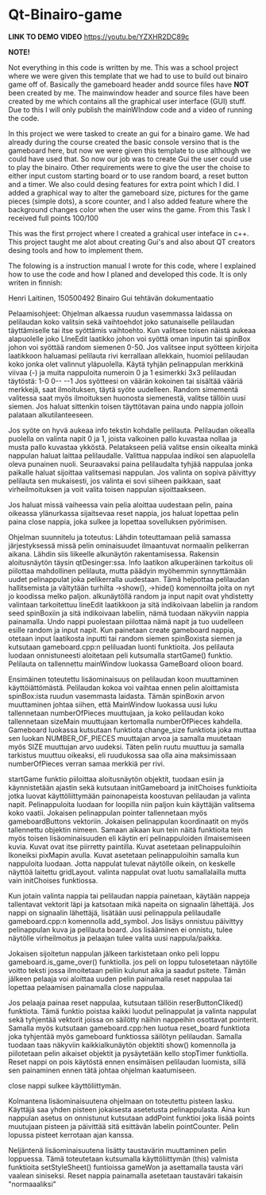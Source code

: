 # Qt-Binairo-game

**LINK TO DEMO VIDEO**
https://youtu.be/YZXHR2DC89c

**NOTE!**

Not everything in this code is written by me. This was a school project where we were given this template that we had to use to build out binairo game off of.
Basically the gameboard header andd source files have **NOT** been created by me. The mainwindow header and source files have been created by me which contains all the graphical user interface (GUI) stuff. Due to this I will only publish the mainWIndow code and a video of running the code. 

In this project we were tasked to create an gui for a binairo game. We had already during the course created the basic console versino that is the gameboard here, but now we were given this template to use
although we could have used that. So now our job was to create Gui the user could use to play the binairo. Other requirements were to give the user the choise to either input custom starting board or to use random board, 
 a reset button and a timer. We also could desing features for extra point which I did.  I added a graphical way to alter the gameboard size, pictures for the game pieces (simple dots), a score counter, and I also added feature where the background changes color when the user wins the game.
 From this Task I received full points 100/100


 This was the first prroject where I created a grahical user inteface in c++. This project taught me alot about creating Gui's and also about QT creators desing tools and how to implement them.

The folowing is a instruction manual I wrote for this code, where I explained how to use the code and how I planed and developed this code. It is only writen in finnish: 

Henri Laitinen, 150500492 Binairo Gui tehtävän dokumentaatio

Pelaamisohjeet:
Ohjelman alkaessa ruudun vasemmassa laidassa on pelilaudan koko valitsin sekä vaihtoehdot joko satunaiselle pelilaudan täyttämiselle tai itse syöttämis vaihtoehto. Kun valitsee toisen näistä aukeaa alapuolelle joko LIneEdit laatikko johon voi syöttä oman inputin tai spinBox johon voi syöttää random siemenen 0-50. Jos valitsee input syötteen kirjoita laatikkoon haluamasi pelilauta rivi kerrallaan allekkain, huomioi pelilaudan koko jonka olet valinnut yläpuolella. Käytä tyhjän pelinappulan merkkinä viivaa (-) ja muita nappuloita numeroin 0 ja 1
esimerkki 3x3 pelilaudan täytöstä:  1-0
				    0--
				    --1
Jos syötteesi on väärän kokoinen tai sisältää vääriä merkkejä, saat ilmoituksen, täytä syöte uudelleen.
Random simementä valitessa saat myös ilmoituksen huonosta siemenestä, valitse tällöin uusi siemen. Jos haluat sittenkin toisen täyttötavan paina undo nappia jolloin palataan alkutilanteeseen. 

Jos syöte on hyvä aukeaa info tekstin kohdalle pelilauta. Pelilaudan oikealla puolella on valinta napit 0 ja 1, joista valkoinen pallo kuvastaa nollaa ja musta pallo kuvastaa ykköstä. Pelatakseen peliä valitse ensin oikealta minkä nappulan haluat laittaa pelilaudalle. Valittua nappulaa indikoi sen alapuolella oleva punainen nuoli. Seuraavaksi paina pelilaudalta tyhjää nappulaa jonka paikalle haluat sijoittaa valitsemasi nappulan. Jos valinta on sopiva päivittyy pelilauta sen mukaisesti, jos valinta ei sovi siiheen paikkaan, saat virheilmoituksen ja voit valita toisen nappulan sijoittaakseen. 

Jos haluat missä vaiheessa vain pelia aloittaa uudestaan pelin, paina oikeassa ylänurkassa sijaitsevaa reset nappia, jos haluat lopettaa pelin paina close nappia, joka sulkee ja lopettaa sovelluksen pyörimisen. 


Ohjelman suunnitelu ja toteutus: 
Lähdin toteuttamaan peliä samassa järjestyksessä missä pelin ominaisuudet ilmaantuvat normaalin pelikerran aikana. Lähdin siis liikeelle alkunäytön rakentamisessa. Rakensin aloitusnäytön täysin qtDesinger:ssa. Info laatikon alkuperäinen tarkoitus oli piilottaa mahdollinen pelilauta, mutta päädyin myöhemmin synnyttämään uudet pelinappulat joka pelikerralla uudestaan. Tämä helpottaa pelilaudan hallitsemista ja vältytään turhilta ->show(), ->hide() komennoilta joita on nyt jo koodissa melko paljon. alkunäytöllä random ja input napit ovat yhdistetty valintaan tarkoitettuu lineEdit laatikkoon ja sitä indikoivaan labeliin ja random seed spinBoxiin ja sitä indikoivaan labeliin, nämä tuodaan näkyviin nappia painamalla. Undo nappi puolestaan piilottaa nämä napit ja tuo uudelleen esille random ja input napit. Kun painetaan create gameboard nappia, otetaan input laatikosta inputti tai random siemen spinBoxista siemen ja kutsutaan gameboard.cpp:n peliluadan luonti funktioita. Jos pelilauta luodaan onnistuneesti aloitetaan peli kutsumalla startGame() funktio. Pelilauta on tallennettu mainWindow luokassa GameBoard olioon board.

Ensimäinen toteutettu lisäominaisuus on pelilaudan koon muuttaminen käyttöiättömästä. Pelilaudan kokoa voi vaihtaa ennen pelin aloittamista spinBox:ista ruudun vasemmasta laidasta. Tämän spinBoxin arvon muuttaminen johtaa siihen, että MainWindow luokassa uusi luku tallennetaan numberOfPieces muuttujaan, ja koko pelilaudan koko tallennetaan sizeMain muuttujaan kertomalla numberOfPieces kahdella. Gameboard luokassa kutsutaan funktiota change_size funktiota joka muttaa sen luokan NUMBER_OF_PIECES muuttajan arvoa ja samalla muutetaan myös SIZE muuttujan arvo uudeksi. Täten pelin ruutu muuttuu ja samalla tarkistus muuttuu oikeaksi, eli ruudukossa saa olla aina maksimissaan numberOfPieces verran samaa merkkiä per rivi. 

startGame funktio piiloittaa aloitusnäytön objektit, tuodaan esiin ja käynnistetään ajastin sekä kutsutaan initGameboard ja initChoises funktioita jotka luovat käyttöliittymään painonapeista koostuvan pelilaudan ja valinta napit. Pelinappuloita luodaan for loopilla niin paljon kuin käyttäjän valitsema koko vaatii. Jokaisen pelinappulan pointer tallennetaan myös gameboardButtons vektoriin. Jokaisen pelinappulan koordinaatit on myös tallennettu objektin nimeen. Samaan aikaan kun tein näitä funktioita tein myös toisen lisäominaisuuden eli käytin eri pelinappuloiden ilmaisemiseen kuvia. Kuvat ovat itse piirretty paintilla. Kuvat asetetaan pelinappuloihin Ikoneiksi pixMapin avulla. Kuvat asetetaan pelinappuloihin samalla kun nappuloita luodaan. Jotta nappulat tulevat näytölle oikein, on keskelle näyttöä laitettu gridLayout. valinta nappulat ovat luotu samallalailla mutta vain initChoises funktiossa. 

Kun jotain valinta nappia tai pelilaudan nappia painetaan, käytään nappeja tallentavat vektorit läpi ja katsotaan mikä napeita on signaalin lähettäjä. Jos nappi on signaalin lähettäjä, lisätään uusi pelinappula pelilaudalle gameboard.cpp:n komennolla add_symbol. Jos lisäys onnistuu päivittyy pelinappulan kuva ja pelilauta board. Jos lisääminen ei onnistu, tulee näytölle virheilmoitus ja pelaajan tulee valita uusi nappula/paikka. 

Jokaisen sijoitetun nappulan jälkeen tarkistetaan onko peli loppu gameboard.is_game_over() funktiolla. jos peli on loppu tulosetetaan näytölle voitto teksti jossa ilmoitetaan peliin kulunut aika ja saadut psitete. Tämän jälkeen pelaaja voi aloittaa uuden pelin painamalla reset nappulaa tai lopettaa pelaamisen painamalla close nappulaa.

Jos pelaaja painaa reset nappulaa, kutsutaan tällöin reserButtonCliked() funktiota. Tämä funktio poistaa kaikki luodut pelinappulat ja valinta nappulat sekä tyhjentää vektorit joissa on säilötty näihin nappeihin osottavat pointerit. Samalla myös kutsutaan gameboard.cpp:hen luotua reset_board funktiota joka tyhjentää myös gameboard funktiossa säilötyn pelilaudan. Samalla tuodaan taas näkyviin kaikkialkunäytön objektiti show() komennolla ja piilotetaan pelin aikaiset objektit ja pysäytetään kello stopTimer funktiolla. Reset nappi on pois käytöstä ennen ensimäisen pelilaudan luomista, sillä sen painaminen ennen tätä johtaa ohjelman kaatumiseen. 

close nappi sulkee käyttöliittymän. 

Kolmantena lisäominaisuutena ohjelmaan on toteutettu pisteen lasku. Käyttäjä saa yhden pisteen jokaisesta asetetusta pelinappulasta. Aina kun nappulan asetus on onnistunut kutsutaan addPoint funktioi joka lisää points muutujaan pisteen ja päivittää sitä esittävän labelin pointCounter. Pelin lopussa pisteet kerrotaan ajan kanssa. 

Neljäntenä lisäominaisuutena lisätty taustavärin muuttaminen pelin loppuessa. Tämä toteutetaan kutsumalla käyttöliittymän (this) valmista funktioita setStyleSheet() funtioissa gameWon ja asettamalla tausta väri vaalean siniseksi. Reset nappia painamalla asetetaan taustaväri takaisin "normaaaliksi"



 
